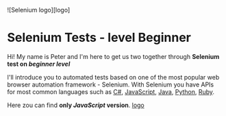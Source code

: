 ![Selenium logo][logo]
# Selenium Tests - level Beginner

Hi! My name is Peter and I'm here to get us two together through **Selenium test on _beginner level_**

I'll introduce you to automated tests based on one of the most popular web browser automation framework - Selenium.
With Selenium you have APIs for most common languages such as [C#](http://seleniumhq.github.io/selenium/docs/api/dotnet/ "C# Selenium API"), [JavaScript](http://seleniumhq.github.io/selenium/docs/api/javascript/ "JavaScript Selenium API"), [Java](http://seleniumhq.github.io/selenium/docs/api/java/index.html "Java Selenium API"), [Python](http://seleniumhq.github.io/selenium/docs/api/py/ "Python Selenium API"), [Ruby](http://seleniumhq.github.io/selenium/docs/api/rb/ "Ruby Selenium API").

Here zou can find **only _JavaScript_ version**.
[logo](https://i.imgur.com/iGoU5Sw.jpg)
